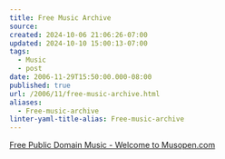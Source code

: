 ```yaml
---
title: Free Music Archive
source: 
created: 2024-10-06 21:06:26-07:00
updated: 2024-10-10 15:00:13-07:00
tags:
  - Music
  - post
date: 2006-11-29T15:50:00.000-08:00
published: true
url: /2006/11/free-music-archive.html
aliases:
  - Free-music-archive
linter-yaml-title-alias: Free-music-archive
---
```



[Free Public Domain Music - Welcome to Musopen.com](https://www.musopen.com/ "Free Public Domain Music - Welcome to Musopen.com")